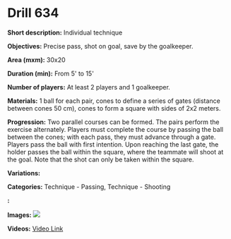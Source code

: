 # Drill 634

**Short description:**
Individual technique

**Objectives:**
Precise pass, shot on goal, save by the goalkeeper.

**Area (mxm):**
30x20

**Duration (min):**
From 5' to 15'

**Number of players:**
At least 2 players and 1 goalkeeper.

**Materials:**
1 ball for each pair, cones to define a series of gates (distance between cones 50 cm), cones to form a square with sides of 2x2 meters.

**Progression:**
Two parallel courses can be formed. The pairs perform the exercise alternately. Players must complete the course by passing the ball between the cones; with each pass, they must advance through a gate. Players pass the ball with first intention. Upon reaching the last gate, the holder passes the ball within the square, where the teammate will shoot at the goal. Note that the shot can only be taken within the square.

**Variations:**


**Categories:**
Technique - Passing, Technique - Shooting

**:**


**Images:**
![](https://www.coachingfutsal.com/\images\129c684310be00138670e4e381e8320f2567a37cb77717533f69d65655d2148cc3b28470775a1e4ff4e943ac19d37c980865b2b463508373e9627e5d5ba5370c4ec0fc9d2f3e9.jpg)

**Videos:**
[Video Link](https://www.youtube.com/embed/4-oVCy7h5d8)

